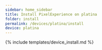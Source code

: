 ```yaml
---
sidebar: home_sidebar
title: Install PixelExperience on platina
folder: install
permalink: /devices/platina/install
device: platina
---
```

{% include templates/device_install.md %}
